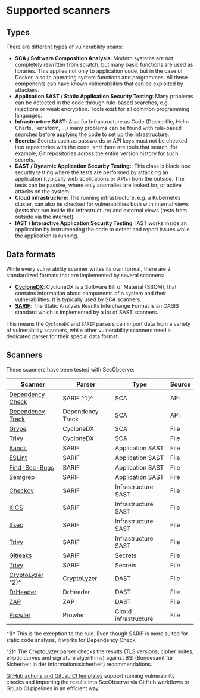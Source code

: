 # Supported scanners

## Types

There are different types of vulnerability scans:

* **SCA / Software Composition Analysis**: Modern systems are not completely rewritten from scratch, but many basic functions are used as libraries. This applies not only to application code, but in the case of Docker, also to operating system functions and programmes. All these components can have known vulnerabilities that can be exploited by attackers.
* **Application SAST / Static Application Security Testing**: Many problems can be detected in the code through rule-based searches, e.g. injections or weak encryption. Tools exist for all common programming languages.
* **Infrastructure SAST**: Also for Infrastructure as Code (Dockerfile, Helm Charts, Terraform, ...) many problems can be found with rule-based searches before applying the code to set up the infrastructure.
* **Secrets**: Secrets such as passwords or API keys must not be checked into repositories with the code, and there are tools that search, for example, Git repositories across the entire version history for such secrets.
* **DAST / Dynamic Application Security Testing:**: This class is black-box security testing where the tests are performed by attacking an application (typically web applications or APIs) from the outside. The tests can be passive, where only anomalies are looked for, or active attacks on the system. 
* **Cloud infrastructure:** The running infrastructure, e.g. a Kubernetes cluster, can also be checked for vulnerabilities both with internal views (tests that run inside the infrastructure) and external views (tests from outside via the internet).
* **IAST / Interactive Application Security Testing**: IAST works inside an application by instrumenting the code to detect and report issues while the application is running.

## Data formats

While every vulnerability scanner writes its own format, there are 2 standardized formats that are implemented by several scanners:

* **[CycloneDX](https://cyclonedx.org/)**: CycloneDX is a Software Bill of Material (SBOM), that contains information about components of a system and their vulnerabilities. It is typically used by SCA scanners.
* **[SARIF](https://www.oasis-open.org/committees/tc_home.php?wg_abbrev=sarif)**: The Static Analysis Results Interchange Format is an OASIS standard which is implemented by a lot of SAST scanners.

This means the `CycloneDX` and `SARIF` parsers can import data from a variety of vulnerability scanners, while other vulnerability scanners need a dedicated parser for their special data format.

## Scanners

These scanners have been tested with SecObserve:

| Scanner | Parser | Type | Source |
|--------|---------|------|--------|
| [Dependency Check](https://jeremylong.github.io/DependencyCheck) | SARIF ^1)^ | SCA | API |
| [Dependency Track](https://dependencytrack.org) | Dependency Track | SCA | API |
| [Grype](https://github.com/anchore/grype) | CycloneDX | SCA | File |
| [Trivy](https://aquasecurity.github.io/trivy) | CycloneDX | SCA | File |
| [Bandit](https://bandit.readthedocs.io/en/latest) | SARIF | Application SAST | File |
| [ESLint](https://github.com/nodesecurity/eslint-plugin-security) | SARIF | Application SAST | File |
| [Find-Sec-Bugs](https://find-sec-bugs.github.io) | SARIF | Application   SAST | File |
| [Semgrep](https://semgrep.dev/docs) | SARIF | Application SAST | File |
| [Checkov](https://www.checkov.io/1.Welcome/Quick%20Start.html) | SARIF | Infrastructure SAST | File |
| [KICS](https://docs.kics.io/latest) | SARIF | Infrastructure SAST | File |
| [tfsec](https://aquasecurity.github.io/tfsec) | SARIF | Infrastructure SAST | File |
| [Trivy](https://aquasecurity.github.io/trivy) | SARIF | Infrastructure SAST | File |
| [Gitleaks](https://gitleaks.io) | SARIF | Secrets | File |
| [Trivy](https://aquasecurity.github.io/trivy) | SARIF | Secrets | File |
| [CryptoLyzer](https://gitlab.com/coroner/cryptolyzer) ^2)^ | CryptoLyzer | DAST | File |
| [DrHeader](https://github.com/Santandersecurityresearch/DrHeader) | DrHeader | DAST | File |
| [ZAP](https://www.zaproxy.org) | ZAP | DAST | File |
| [Prowler](https://github.com/prowler-cloud/prowler) | Prowler | Cloud infrastructure | File |

^1)^ This is the exception to the rule. Even though SARIF is more suited for static code analysis, it works for Dependency Check.

^2)^ The CryptoLyzer parser checks the results (TLS versions, cipher suites, elliptic curves and signature algorithms) against BSI (Bundesamt für Sicherheit in der Informationssicherheit) recommendations.

[GitHub actions and GitLab CI templates](../integrations/github_actions_and_templates.md) support running vulnerability checks and importing the results into SecObserve via GitHub workflows or GitLab CI pipelines in an efficient way.
